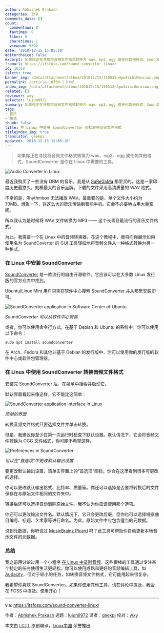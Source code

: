```yaml
---
author: Abhishek Prakash
categories: 分享
comments_data: []
count:
  commentnum: 0
  favtimes: 0
  likes: 0
  sharetimes: 1
  viewnum: 5892
date: '2018-12-15 15:05:10'
editorchoice: false
excerpt: 如果你正在寻找将音频文件格式转换为 wav、mp3、ogg 或任何其他格式，SoundConverter 是你在 Linux 中需要的工具。
fromurl: https://itsfoss.com/sound-converter-linux/
id: 10350
islctt: true
banner_img: /data/attachment/album/201812/15/150512n4pw4zibi0mnciwo.png
permalink: /article-10350-1.html
index_img: /data/attachment/album/201812/15/150512n4pw4zibi0mnciwo.png.thumb.jpg
related: []
reviewer: wxy
selector: lujun9972
summary: 如果你正在寻找将音频文件格式转换为 wav、mp3、ogg 或任何其他格式，SoundConverter 是你在 Linux 中需要的工具。
tags:
- 音乐
- 格式
thumb: false
title: 在 Linux 中使用 SoundConverter 轻松转换音频文件格式
titleindex_img: true
translator: geekpi
updated: '2018-12-15 15:05:10'
---
```



> 
> 如果你正在寻找将音频文件格式转换为 wav、mp3、ogg 或任何其他格式，SoundConverter 是你在 Linux 中需要的工具。
> 
> 
> 


![Audio Converter in Linux](/data/attachment/album/201812/15/150512n4pw4zibi0mnciwo.png)


最近我购买了一些没有 DRM 的音乐。我是从 [SaReGaMa](https://en.wikipedia.org/wiki/Saregama) 那里买的，这是一家印度历史最悠久，规模最大的音乐品牌。下载的文件采用高清质量的 WAV 格式。


不幸的是，Rhythmbox 无法播放 WAV。最重要的是，单个文件大小约为 70MB。想象一下，将这么大的音乐传输到智能手机。它会不必要地占用大量空间。


所以我认为是时候将 WAV 文件转换为 MP3 —— 这个长青且最流行的音乐文件格式。


为此，我需要一个在 Linux 中的音频转换器。在这个教程中，我将向你展示如何使用名为 SoundCoverter 的 GUI 工具轻松地将音频文件从一种格式转换为另一种格式。


### 在 Linux 中安装 SoundConverter


[SoundConverter](http://soundconverter.org/) 是一款流行的自由开源软件。它应该可以在大多数 Linux 发行版的官方仓库中找到。


Ubuntu/Linux Mint 用户只需在软件中心搜索 SoundConverter 并从那里安装即可。


![SoundConverter application in Software Center of Ubuntu](/data/attachment/album/201812/15/150513ulebo0bf63e3e9wf.png)


*SoundConverter 可以从软件中心安装*


或者，你可以使用命令行方式。在基于 Debian 和 Ubuntu 的系统中，你可以使用以下命令：



```
sudo apt install soundconverter
```

在 Arch、Fedora 和其他非基于 Debian 的发行版中，你可以使用你的发行版的软件中心或软件包管理器。


### 在 Linux 中使用 SoundConverter 转换音频文件格式


安装完 SoundConverter 后，在菜单中搜索并启动它。


默认界面看起来像这样，它不能比这简单：


![SoundConverter application interface in Linux](/data/attachment/album/201812/15/150515yihi5tiigt5kodd5.jpg)


*简单的界面*


转换音频文件格式只要选择文件并单击转换。


但是，我建议你至少在第一次运行时检查下默认设置。默认情况下，它会将音频文件转换为 OGG 文件格式，你可能不希望这样。


![Preferences in SoundConverter](/data/attachment/album/201812/15/150516l15c52135c5szy5z.jpg)


*可以在“首选项”中更改默认输出设置*


要更改默认输出设置，请单击界面上的“首选项”图标。你会在这里看到很多可更改的选择。


你可以更改默认输出格式、比特率、质量等。你还可以选择是否要将转换后的文件保存在与原始文件相同的文件夹中。


转换后还可以选择自动删除原始文件。我不认为你应该使用那个选项。


你还可以更改输出文件名。默认情况下，它只会更改后缀，但你也可以选择根据曲目编号、标题、艺术家等进行命名。为此，原始文件中应包含适当的元数据。


说到元数据，你听说过 [MusicBrainz Picard](https://itsfoss.com/musicbrainz-index_imgard/) 吗？此工具可帮助你自动更新本地音乐文件的元数据。


### 总结


我之前用讨论过用一个小程序 [在 Linux 中录制音频](https://itsfoss.com/record-streaming-audio/)。这些很棒的工具通过专注某个特定的任务使得生活更轻松。你可以使用成熟和更好的音频编辑工具，如 [Audacity](https://www.audacityteam.org/)，但对于较小的任务，如转换音频文件格式，它可能用起来很复杂。


我希望你喜欢 SoundConverter。如果你使用其他工具，请在评论中提及，我会在 FOSS 中提及。使用开心！




---


via: <https://itsfoss.com/sound-converter-linux/>


作者：[Abhishek Prakash](https://itsfoss.com/author/abhishek/) 选题：[lujun9972](https://github.com/lujun9972) 译者：[geekpi](https://github.com/geekpi) 校对：[wxy](https://github.com/wxy)


本文由 [LCTT](https://github.com/LCTT/TranslateProject) 原创编译，[Linux中国](https://linux.cn/) 荣誉推出